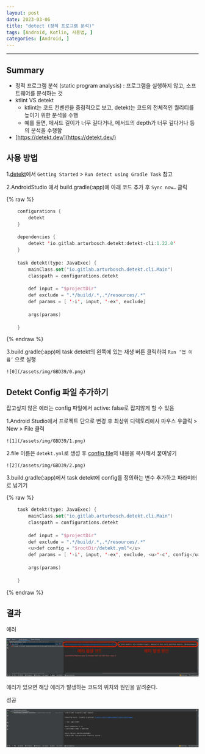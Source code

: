 ```yaml
---
layout: post
date: 2023-03-06
title: "detect (정적 프로그램 분석)"
tags: [Android, Kotlin, 사용법, ]
categories: [Android, ]
---
```



---



## Summary

- 정적 프로그램 분석 (static program analysis) : 프로그램을 실행하지 않고, 소프트웨어를 분석하는 것
- ktlint VS detekt
	- ktlint는 코드 컨벤션을 중점적으로 보고, detekt는 코드의 전체적인 퀄리티를 높이기 위한 분석을 수행
	- 예를 들면, 메서드 길이가 너무 길다거나, 메서드의 depth가 너무 깊다거나 등의 분석을 수행함
- [https://detekt.dev/](https://detekt.dev/)


## 사용 방법


1.[detekt](https://detekt.dev/docs/gettingstarted/gradletask)에서 `Getting Started` > `Run detect using Gradle Task` 참고


2.AndroidStudio 에서 build.gradle(:app)에 아래 코드 추가 후 `Sync now…` 클릭


	
{% raw %}
```kotlin
	configurations {
	    detekt
	}
	
	dependencies {
	    detekt 'io.gitlab.arturbosch.detekt:detekt-cli:1.22.0'
	}
	
	task detekt(type: JavaExec) {
	    mainClass.set("io.gitlab.arturbosch.detekt.cli.Main")
	    classpath = configurations.detekt
	
	    def input = "$projectDir"
	    def exclude = ".*/build/.*,.*/resources/.*"
	    def params = [ '-i', input, '-ex', exclude]
	
	    args(params)
	
	}
```
{% endraw %}



3.build.gradle(:app)에 task detekt의 왼쪽에 있는 재생 버튼 클릭하여 `Run ‘앱 이름’` 으로 실행


	![0](/assets/img/GBD39/0.png)



## Detekt Config 파일 추가하기


잡고싶지 않은 에러는 config 파일에서 active: false로 잡지않게 할 수 있음


1.Android Studio에서 프로젝트 단으로 변경 후 최상위 디렉토리에사 마우스 우클릭 > New > File 클릭


	![1](/assets/img/GBD39/1.png)


2.file 이름은 `detekt.yml`로 생성 후 [config file](https://github.com/detekt/detekt/blob/main/detekt-core/src/main/resources/default-detekt-config.yml)의 내용을 복사해서 붙여넣기


	![2](/assets/img/GBD39/2.png)


3.build.gradle(:app)에서 task detekt에 config를 정의하는 변수 추가하고 파라미터로 넘기기


	
{% raw %}
```kotlin
	task detekt(type: JavaExec) {
	    mainClass.set("io.gitlab.arturbosch.detekt.cli.Main")
	    classpath = configurations.detekt
	
	    def input = "$projectDir"
	    def exclude = ".*/build/.*,.*/resources/.*"
	    <u>def config = "$rootDir/detekt.yml"</u>
	    def params = [ '-i', input, '-ex', exclude, <u>'-c', config</u>]
	
	    args(params)
	
	}
```
{% endraw %}




## 결과


에러


![3](/assets/img/GBD39/3.png)


에러가 있으면 해당 에러가 발생하는 코드의 위치와 원인을 알려준다.


성공


![4](/assets/img/GBD39/4.png)

